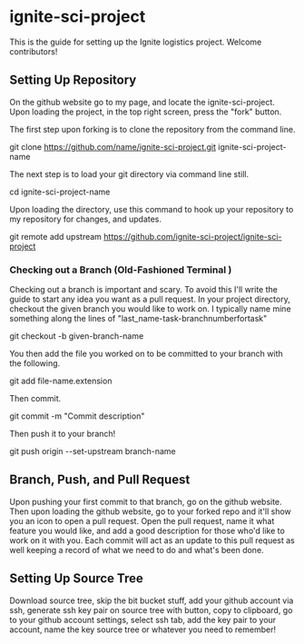 # ignite-sci-project

This is the guide for setting up the Ignite logistics project. Welcome contributors!

## Setting Up Repository 

On the github website go to my page, and locate the ignite-sci-project. Upon loading the project, in the top right screen, press the "fork" button.

The first step upon forking is to clone the repository from the command line. 

git clone https://github.com/name/ignite-sci-project.git ignite-sci-project-name

The next step is to load your git directory via command line still.

cd ignite-sci-project-name

Upon loading the directory, use this command to hook up your repository to my repository for changes, and updates.

git remote add upstream https://github.com/ignite-sci-project/ignite-sci-project

### Checking out a Branch (Old-Fashioned Terminal )

Checking out a branch is important and scary. To avoid this I'll write the guide to start any idea you want as a pull request.
In your project directory, checkout the given branch you would like to work on. I typically name mine something along the lines of "last_name-task-branchnumberfortask"

git checkout -b given-branch-name                

You then add the file you worked on to be committed to your branch with the following.

git add file-name.extension 

Then commit. 

git commit -m "Commit description" 

Then push it to your branch! 

git push origin --set-upstream branch-name

## Branch, Push, and Pull Request

Upon pushing your first commit to that branch, go on the github website. Then upon loading the github website, go to your forked repo and it'll show you an icon to open a pull request. Open the pull request, name it what feature you would like, and add a good description for those who'd like to work on it with you. Each commit will act as an update to this pull request as well keeping a record of what we need to do and what's been done.

## Setting Up Source Tree

Download source tree, skip the bit bucket stuff, add your github account via ssh, generate ssh key pair on source tree with button, copy to clipboard, go to your github account settings, select ssh tab, add the key pair to your account, name the key source tree or whatever you need to remember!